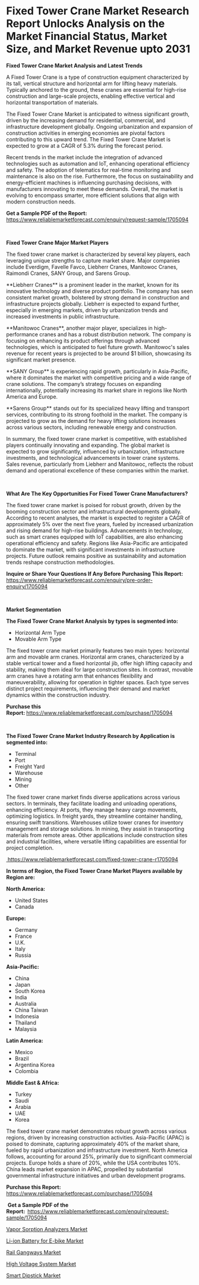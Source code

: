 <p><h1>Fixed Tower Crane Market Research Report Unlocks Analysis on the Market Financial Status, Market Size, and Market Revenue upto 2031</h1></p><p><strong>Fixed Tower Crane Market Analysis and Latest Trends</strong></p>
<p><p>A Fixed Tower Crane is a type of construction equipment characterized by its tall, vertical structure and horizontal arm for lifting heavy materials. Typically anchored to the ground, these cranes are essential for high-rise construction and large-scale projects, enabling effective vertical and horizontal transportation of materials.</p><p>The Fixed Tower Crane Market is anticipated to witness significant growth, driven by the increasing demand for residential, commercial, and infrastructure development globally. Ongoing urbanization and expansion of construction activities in emerging economies are pivotal factors contributing to this upward trend. The Fixed Tower Crane Market is expected to grow at a CAGR of 5.3% during the forecast period. </p><p>Recent trends in the market include the integration of advanced technologies such as automation and IoT, enhancing operational efficiency and safety. The adoption of telematics for real-time monitoring and maintenance is also on the rise. Furthermore, the focus on sustainability and energy-efficient machines is influencing purchasing decisions, with manufacturers innovating to meet these demands. Overall, the market is evolving to encompass smarter, more efficient solutions that align with modern construction needs.</p></p>
<p><strong>Get a Sample PDF of the Report:&nbsp;</strong> <a href="https://www.reliablemarketforecast.com/enquiry/request-sample/1705094?utm_campaign=1110&utm_medium=2&utm_source=Github&utm_content=ia&utm_term=21102024&utm_id=fixed-tower-crane">https://www.reliablemarketforecast.com/enquiry/request-sample/1705094</a></p>
<p>&nbsp;</p>
<p><strong>Fixed Tower Crane Major Market Players</strong></p>
<p><p>The fixed tower crane market is characterized by several key players, each leveraging unique strengths to capture market share. Major companies include Everdigm, Favelle Favco, Liebherr Cranes, Manitowoc Cranes, Raimondi Cranes, SANY Group, and Sarens Group.</p><p>**Liebherr Cranes** is a prominent leader in the market, known for its innovative technology and diverse product portfolio. The company has seen consistent market growth, bolstered by strong demand in construction and infrastructure projects globally. Liebherr is expected to expand further, especially in emerging markets, driven by urbanization trends and increased investments in public infrastructure.</p><p>**Manitowoc Cranes**, another major player, specializes in high-performance cranes and has a robust distribution network. The company is focusing on enhancing its product offerings through advanced technologies, which is anticipated to fuel future growth. Manitowoc's sales revenue for recent years is projected to be around $1 billion, showcasing its significant market presence.</p><p>**SANY Group** is experiencing rapid growth, particularly in Asia-Pacific, where it dominates the market with competitive pricing and a wide range of crane solutions. The company’s strategy focuses on expanding internationally, potentially increasing its market share in regions like North America and Europe.</p><p>**Sarens Group** stands out for its specialized heavy lifting and transport services, contributing to its strong foothold in the market. The company is projected to grow as the demand for heavy lifting solutions increases across various sectors, including renewable energy and construction.</p><p>In summary, the fixed tower crane market is competitive, with established players continually innovating and expanding. The global market is expected to grow significantly, influenced by urbanization, infrastructure investments, and technological advancements in tower crane systems. Sales revenue, particularly from Liebherr and Manitowoc, reflects the robust demand and operational excellence of these companies within the market.</p></p>
<p>&nbsp;</p>
<p><strong>What Are The Key Opportunities For Fixed Tower Crane Manufacturers?</strong></p>
<p><p>The fixed tower crane market is poised for robust growth, driven by the booming construction sector and infrastructural developments globally. According to recent analyses, the market is expected to register a CAGR of approximately 5% over the next five years, fueled by increased urbanization and rising demand for high-rise buildings. Advancements in technology, such as smart cranes equipped with IoT capabilities, are also enhancing operational efficiency and safety. Regions like Asia-Pacific are anticipated to dominate the market, with significant investments in infrastructure projects. Future outlook remains positive as sustainability and automation trends reshape construction methodologies.</p></p>
<p><strong>Inquire or Share Your Questions If Any Before Purchasing This Report:</strong> <a href="https://www.reliablemarketforecast.com/enquiry/pre-order-enquiry/1705094?utm_campaign=1110&utm_medium=2&utm_source=Github&utm_content=ia&utm_term=21102024&utm_id=fixed-tower-crane">https://www.reliablemarketforecast.com/enquiry/pre-order-enquiry/1705094</a></p>
<p>&nbsp;</p>
<p><strong>Market Segmentation</strong></p>
<p><strong>The Fixed Tower Crane Market Analysis by types is segmented into:</strong></p>
<p><ul><li>Horizontal Arm Type</li><li>Movable Arm Type</li></ul></p>
<p><p>The fixed tower crane market primarily features two main types: horizontal arm and movable arm cranes. Horizontal arm cranes, characterized by a stable vertical tower and a fixed horizontal jib, offer high lifting capacity and stability, making them ideal for large construction sites. In contrast, movable arm cranes have a rotating arm that enhances flexibility and maneuverability, allowing for operation in tighter spaces. Each type serves distinct project requirements, influencing their demand and market dynamics within the construction industry.</p></p>
<p><strong>Purchase this Report:&nbsp;</strong><a href="https://www.reliablemarketforecast.com/purchase/1705094?utm_campaign=1110&utm_medium=2&utm_source=Github&utm_content=ia&utm_term=21102024&utm_id=fixed-tower-crane">https://www.reliablemarketforecast.com/purchase/1705094</a></p>
<p>&nbsp;</p>
<p><strong>The Fixed Tower Crane Market Industry Research by Application is segmented into:</strong></p>
<p><ul><li>Terminal</li><li>Port</li><li>Freight Yard</li><li>Warehouse</li><li>Mining</li><li>Other</li></ul></p>
<p><p>The fixed tower crane market finds diverse applications across various sectors. In terminals, they facilitate loading and unloading operations, enhancing efficiency. At ports, they manage heavy cargo movements, optimizing logistics. In freight yards, they streamline container handling, ensuring swift transitions. Warehouses utilize tower cranes for inventory management and storage solutions. In mining, they assist in transporting materials from remote areas. Other applications include construction sites and industrial facilities, where versatile lifting capabilities are essential for project completion.</p></p>
<p><a href="https://www.reliablemarketforecast.com/fixed-tower-crane-r1705094?utm_campaign=1110&utm_medium=2&utm_source=Github&utm_content=ia&utm_term=21102024&utm_id=fixed-tower-crane">&nbsp;https://www.reliablemarketforecast.com/fixed-tower-crane-r1705094</a></p>
<p><strong>In terms of Region, the Fixed Tower Crane Market Players available by Region are:</strong></p>
<p>
    <p> <strong> North America: </strong>
        <ul>
            <li>United States</li>
            <li>Canada</li>
        </ul>
        </p> 
    <p> <strong> Europe: </strong>
        <ul>
            <li>Germany</li>
            <li>France</li>
            <li>U.K.</li>
            <li>Italy</li>
            <li>Russia</li>
        </ul>
        </p> 
    <p> <strong> Asia-Pacific: </strong>
        <ul>
            <li>China</li>
            <li>Japan</li>
            <li>South Korea</li>
            <li>India</li>
            <li>Australia</li>
            <li>China Taiwan</li>
            <li>Indonesia</li>
            <li>Thailand</li>
            <li>Malaysia</li>
        </ul>
        </p> 
    <p> <strong> Latin America: </strong>
        <ul>
            <li>Mexico</li>
            <li>Brazil</li>
            <li>Argentina Korea</li>
            <li>Colombia</li>
        </ul>
        </p> 
    <p> <strong> Middle East & Africa: </strong>
        <ul>
            <li>Turkey</li>
            <li>Saudi</li>
            <li>Arabia</li>
            <li>UAE</li>
            <li>Korea</li>
        </ul>
    </p>
    </p>
<p><p>The fixed tower crane market demonstrates robust growth across various regions, driven by increasing construction activities. Asia-Pacific (APAC) is poised to dominate, capturing approximately 40% of the market share, fueled by rapid urbanization and infrastructure investment. North America follows, accounting for around 25%, primarily due to significant commercial projects. Europe holds a share of 20%, while the USA contributes 10%. China leads market expansion in APAC, propelled by substantial governmental infrastructure initiatives and urban development programs.</p></p>
<p><strong>Purchase this Report: </strong><a href="https://www.reliablemarketforecast.com/purchase/1705094?utm_campaign=1110&utm_medium=2&utm_source=Github&utm_content=ia&utm_term=21102024&utm_id=fixed-tower-crane">https://www.reliablemarketforecast.com/purchase/1705094</a></p>
<p>&nbsp;<strong>Get a Sample PDF of the Report:&nbsp;&nbsp;</strong><a href="https://www.reliablemarketforecast.com/enquiry/request-sample/1705094?utm_campaign=1110&utm_medium=2&utm_source=Github&utm_content=ia&utm_term=21102024&utm_id=fixed-tower-crane">https://www.reliablemarketforecast.com/enquiry/request-sample/1705094</a></p>
<p><strong></strong></p>
<p><p><a href="https://issuu.com/reportprime-2/docs/vapor-sorption-analyzers-market-siz_21a3e70f54dbf0?utm_campaign=1110&utm_medium=2&utm_source=Github&utm_content=ia&utm_term=21102024&utm_id=fixed-tower-crane">Vapor Sorption Analyzers Market</a></p><p><a href="https://github.com/ardeliap6te/Market-Research-Report-List-1/blob/main/li-ion-battery-for-e-bike-market.md?utm_campaign=1110&utm_medium=2&utm_source=Github&utm_content=ia&utm_term=21102024&utm_id=fixed-tower-crane">Li-ion Battery for E-bike Market</a></p><p><a href="https://www.linkedin.com/pulse/rail-gangways-market-shifts-strategic-analysis-2024-2031-collectra-mgrne?utm_campaign=1110&utm_medium=2&utm_source=Github&utm_content=ia&utm_term=21102024&utm_id=fixed-tower-crane">Rail Gangways Market</a></p><p><a href="https://www.linkedin.com/pulse/global-high-voltage-system-82-cagr-forecast-2024-2031-madamarket-saztf?utm_campaign=1110&utm_medium=2&utm_source=Github&utm_content=ia&utm_term=21102024&utm_id=fixed-tower-crane">High Voltage System Market</a></p><p><a href="https://issuu.com/reportprime-2/docs/smart-dipstick-market-size-2030.ppt_b70594c39a5632?utm_campaign=1110&utm_medium=2&utm_source=Github&utm_content=ia&utm_term=21102024&utm_id=fixed-tower-crane">Smart Dipstick Market</a></p></p>